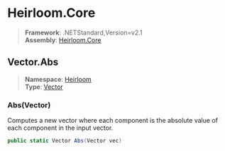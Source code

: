 # Heirloom.Core

> **Framework**: .NETStandard,Version=v2.1  
> **Assembly**: [Heirloom.Core][0]  

## Vector.Abs

> **Namespace**: [Heirloom][0]  
> **Type**: [Vector][1]  

### Abs(Vector)

Computes a new vector where each component is the absolute value of each component in the input vector.

```cs
public static Vector Abs(Vector vec)
```

[0]: ../../../Heirloom.Core.md
[1]: ../Vector.md
